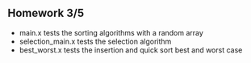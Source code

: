 ## Homework 3/5

- main.x tests the sorting algorithms with a random array
- selection_main.x tests the selection algorithm
- best_worst.x tests the insertion and quick sort best and worst case 